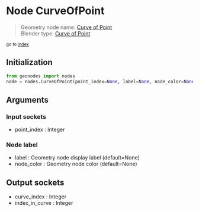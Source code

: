 
# Node CurveOfPoint

> Geometry node name: [Curve of Point](https://docs.blender.org/manual/en/latest/modeling/geometry_nodes/curve_topology/curve_of_point.html)<br>
  Blender type: [Curve of Point](https://docs.blender.org/api/current/bpy.types.GeometryNodeCurveOfPoint.html)
  
<sub>go to [index](index.md)</sub>

## Initialization

```python
from geonodes import nodes
node = nodes.CurveOfPoint(point_index=None, label=None, node_color=None)
```



## Arguments


### Input sockets

- point_index : Integer

### Node label

- label : Geometry node display label (default=None)
- node_color : Geometry node color (default=None)

## Output sockets

- curve_index : Integer
- index_in_curve : Integer
